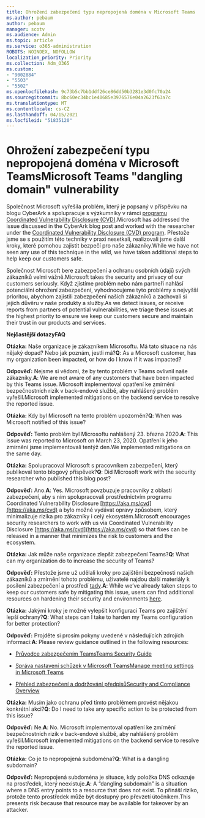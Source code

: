 ```yaml
---
title: Ohrožení zabezpečení typu nepropojená doména v Microsoft Teams
ms.author: pebaum
author: pebaum
manager: scotv
ms.audience: Admin
ms.topic: article
ms.service: o365-administration
ROBOTS: NOINDEX, NOFOLLOW
localization_priority: Priority
ms.collection: Adm_O365
ms.custom:
- "9002884"
- "5503"
- "5502"
ms.openlocfilehash: 9c73b5c7bb1ddf26ce86dd50b3281e3d0fc70a24
ms.sourcegitcommit: 8bc60ec34bc1e40685e3976576e04a2623f63a7c
ms.translationtype: MT
ms.contentlocale: cs-CZ
ms.lasthandoff: 04/15/2021
ms.locfileid: "51835120"
---
```

# <a name="microsoft-teams-dangling-domain-vulnerability"></a><span data-ttu-id="f4677-102">Ohrožení zabezpečení typu nepropojená doména v Microsoft Teams</span><span class="sxs-lookup"><span data-stu-id="f4677-102">Microsoft Teams "dangling domain" vulnerability</span></span>

<span data-ttu-id="f4677-103">Společnost Microsoft vyřešila problém, který je popsaný v příspěvku na blogu CyberArk a spolupracuje s výzkumníky v rámci [programu Coordinated Vulnerability Disclosure (CVD)](https://aka.ms/cvd).</span><span class="sxs-lookup"><span data-stu-id="f4677-103">Microsoft has addressed the issue discussed in the CyberArk blog post and worked with the researcher under the [Coordinated Vulnerability Disclosure (CVD) program](https://aka.ms/cvd).</span></span> <span data-ttu-id="f4677-104">Přestože jsme se s použitím této techniky v praxi nesetkali, realizovali jsme další kroky, které pomohou zajistit bezpečí pro naše zákazníky.</span><span class="sxs-lookup"><span data-stu-id="f4677-104">While we have not seen any use of this technique in the wild, we have taken additional steps to help keep our customers safe.</span></span>

<span data-ttu-id="f4677-105">Společnost Microsoft bere zabezpečení a ochranu osobních údajů svých zákazníků velmi vážně.</span><span class="sxs-lookup"><span data-stu-id="f4677-105">Microsoft takes the security and privacy of our customers seriously.</span></span> <span data-ttu-id="f4677-106">Když zjistíme problém nebo nám partneři nahlásí potenciální ohrožení zabezpečení, vyhodnocujeme tyto problémy s nejvyšší prioritou, abychom zajistili zabezpečení našich zákazníků a zachovali si jejich důvěru v naše produkty a služby.</span><span class="sxs-lookup"><span data-stu-id="f4677-106">As we detect issues, or receive reports from partners of potential vulnerabilities, we triage these issues at the highest priority to ensure we keep our customers secure and maintain their trust in our products and services.</span></span>

<span data-ttu-id="f4677-107">**Nejčastější dotazy**</span><span class="sxs-lookup"><span data-stu-id="f4677-107">**FAQ**</span></span>

<span data-ttu-id="f4677-108">**Otázka:** Naše organizace je zákazníkem Microsoftu. Má tato situace na nás nějaký dopad? Nebo jak poznám, jestli má?</span><span class="sxs-lookup"><span data-stu-id="f4677-108">**Q**: As a Microsoft customer, has my organization been impacted, or how do I know if it was impacted?</span></span>

<span data-ttu-id="f4677-109">**Odpověď:** Nejsme si vědomi, že by tento problém v Teams ovlivnil naše zákazníky.</span><span class="sxs-lookup"><span data-stu-id="f4677-109">**A**: We are not aware of any customers that have been impacted by this Teams issue.</span></span> <span data-ttu-id="f4677-110">Microsoft implementoval opatření ke zmírnění bezpečnostních rizik v back-endové službě, aby nahlášený problém vyřešil.</span><span class="sxs-lookup"><span data-stu-id="f4677-110">Microsoft implemented mitigations on the backend service to resolve the reported issue.</span></span>

<span data-ttu-id="f4677-111">**Otázka:** Kdy byl Microsoft na tento problém upozorněn?</span><span class="sxs-lookup"><span data-stu-id="f4677-111">**Q**: When was Microsoft notified of this issue?</span></span>

<span data-ttu-id="f4677-112">**Odpověď:** Tento problém byl Microsoftu nahlášený 23. března 2020.</span><span class="sxs-lookup"><span data-stu-id="f4677-112">**A**: This issue was reported to Microsoft on March 23, 2020.</span></span> <span data-ttu-id="f4677-113">Opatření k jeho zmírnění jsme implementovali tentýž den.</span><span class="sxs-lookup"><span data-stu-id="f4677-113">We implemented mitigations on the same day.</span></span>

<span data-ttu-id="f4677-114">**Otázka:** Spolupracoval Microsoft s pracovníkem zabezpečení, který publikoval tento blogový příspěvek?</span><span class="sxs-lookup"><span data-stu-id="f4677-114">**Q**: Did Microsoft work with the security researcher who published this blog post?</span></span>

<span data-ttu-id="f4677-115">**Odpověď:** Ano.</span><span class="sxs-lookup"><span data-stu-id="f4677-115">**A**: Yes.</span></span> <span data-ttu-id="f4677-116">Microsoft povzbuzuje pracovníky z oblasti zabezpečení, aby s ním spolupracovali prostřednictvím programu Coordinated Vulnerability Disclosure [https://aka.ms/cvd](https://aka.ms/cvd) a bylo možné vydávat opravy způsobem, který minimalizuje rizika pro zákazníky i celý ekosystém.</span><span class="sxs-lookup"><span data-stu-id="f4677-116">Microsoft encourages security researchers to work with us via Coordinated Vulnerability Disclosure [https://aka.ms/cvd](https://aka.ms/cvd) so that fixes can be released in a manner that minimizes the risk to customers and the ecosystem.</span></span>  

<span data-ttu-id="f4677-117">**Otázka:** Jak může naše organizace zlepšit zabezpečení Teams?</span><span class="sxs-lookup"><span data-stu-id="f4677-117">**Q**: What can my organization do to increase the security of Teams?</span></span>  

<span data-ttu-id="f4677-118">**Odpověď:** Přestože jsme už udělali kroky pro zajištění bezpečnosti našich zákazníků a zmírnění tohoto problému, uživatelé najdou další materiály k posílení zabezpečení a prostředí [tady](https://www.microsoft.com/microsoft-365/blog/2020/04/06/it-professionals-privacy-security-microsoft-teams/).</span><span class="sxs-lookup"><span data-stu-id="f4677-118">**A**: While we’ve already taken steps to keep our customers safe by mitigating this issue, users can find additional resources on hardening their security and environments [here](https://www.microsoft.com/microsoft-365/blog/2020/04/06/it-professionals-privacy-security-microsoft-teams/).</span></span>  

<span data-ttu-id="f4677-119">**Otázka:** Jakými kroky je možné vylepšit konfiguraci Teams pro zajištění lepší ochrany?</span><span class="sxs-lookup"><span data-stu-id="f4677-119">**Q**: What steps can I take to harden my Teams configuration for better protection?</span></span>

<span data-ttu-id="f4677-120">**Odpověď:** Projděte si prosím pokyny uvedené v následujících zdrojích informací:</span><span class="sxs-lookup"><span data-stu-id="f4677-120">**A**: Please review guidance outlined in the following resources:</span></span> 

- [<span data-ttu-id="f4677-121">Průvodce zabezpečením Teams</span><span class="sxs-lookup"><span data-stu-id="f4677-121">Teams Security Guide</span></span>](https://docs.microsoft.com/microsoftteams/teams-security-guide)

- [<span data-ttu-id="f4677-122">Správa nastavení schůzek v Microsoft Teams</span><span class="sxs-lookup"><span data-stu-id="f4677-122">Manage meeting settings in Microsoft Teams</span></span>](https://docs.microsoft.com/microsoftteams/meeting-settings-in-teams)

- [<span data-ttu-id="f4677-123">Přehled zabezpečení a dodržování předpisů</span><span class="sxs-lookup"><span data-stu-id="f4677-123">Security and Compliance Overview</span></span>](https://docs.microsoft.com/microsoftteams/security-compliance-overview)

<span data-ttu-id="f4677-124">**Otázka:** Musím jako ochranu před tímto problémem provést nějakou konkrétní akci?</span><span class="sxs-lookup"><span data-stu-id="f4677-124">**Q**: Do I need to take any specific action to be protected from this issue?</span></span>

<span data-ttu-id="f4677-125">**Odpověď:** Ne.</span><span class="sxs-lookup"><span data-stu-id="f4677-125">**A**: No.</span></span> <span data-ttu-id="f4677-126">Microsoft implementoval opatření ke zmírnění bezpečnostních rizik v back-endové službě, aby nahlášený problém vyřešil.</span><span class="sxs-lookup"><span data-stu-id="f4677-126">Microsoft implemented mitigations on the backend service to resolve the reported issue.</span></span>

<span data-ttu-id="f4677-127">**Otázka:** Co je to nepropojená subdoména?</span><span class="sxs-lookup"><span data-stu-id="f4677-127">**Q**: What is a dangling subdomain?</span></span>

<span data-ttu-id="f4677-128">**Odpověď:** Nepropojená subdoména je situace, kdy položka DNS odkazuje na prostředek, který neexistuje.</span><span class="sxs-lookup"><span data-stu-id="f4677-128">**A**:  A “dangling subdomain” is a situation where a DNS entry points to a resource that does not exist.</span></span>  <span data-ttu-id="f4677-129">To přináší riziko, protože tento prostředek může být dostupný pro převzetí útočníkem.</span><span class="sxs-lookup"><span data-stu-id="f4677-129">This presents risk because that resource may be available for takeover by an attacker.</span></span>
